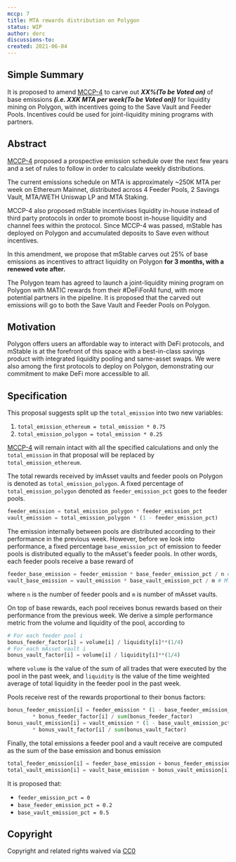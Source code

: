 ```yaml
---
mccp: 7
title: MTA rewards distribution on Polygon
status: WIP
author: derc
discussions-to: 
created: 2021-06-04
---
```



## Simple Summary

It is proposed to amend [MCCP-4](../MCCPs/mccp-4) to carve out ***XX%(To be Voted on)*** of base emissions ***(i.e. XXK MTA per week(To be Voted on))*** for liquidity mining on Polygon, with incentives going to the Save Vault and Feeder Pools. Incentives could be used for joint-liquidity mining programs with partners.


## Abstract

[MCCP-4](../MCCPs/mccp-4) proposed a prospective emission schedule over the next few years and a set of rules to follow in order to calculate weekly distributions.

The current emissions schedule on MTA is approximately ~250K MTA per week on Ethereum Mainnet, distributed across 4 Feeder Pools, 2 Savings Vault, MTA/WETH Uniswap LP and MTA Staking. 

MCCP-4 also proposed mStable incentivises liquidity in-house instead of third party protocols in order to promote boost in-house liquidity and channel fees within the protocol. Since MCCP-4 was passed, mStable has deployed on Polygon and accumulated deposits to Save even without incentives. 

In this amendment, we propose that mStable carves out 25% of base emissions as incentives to attract liquidity on Polygon **for 3 months, with a renewed vote after.**

The Polygon team has agreed to launch a joint-liquidity mining program on Polygon with MATIC rewards from their #DeFiForAll fund, with more potential partners in the pipeline. It is proposed that the carved out emissions will go to both the Save Vault and Feeder Pools on Polygon.


## Motivation

Polygon offers users an affordable way to interact with DeFi protocols, and mStable is at the forefront of this space with a best-in-class savings product with integrated liquidity pooling and same-asset swaps. We were also among the first protocols to deploy on Polygon, demonstrating our commitment to make DeFi more accessible to all.


## Specification

This proposal suggests split up the `total_emission` into two new variables:

1. `total_emission_ethereum = total_emission * 0.75` 
2. `total_emission_polygon = total_emission * 0.25` 

[MCCP-4](../MCCPs/mccp-4) will remain intact with all the specified calculations and only the `total_emission` in that proposal will be replaced by `total_emission_ethereum`.

The total rewards received by imAsset vaults and feeder pools on Polygon is denoted as `total_emission_polygon`. A fixed percentage of `total_emission_polygon` denoted as `feeder_emission_pct` goes to the feeder pools.

```python
feeder_emission = total_emission_polygon * feeder_emission_pct
vault_emission = total_emission_polygon * (1 - feeder_emission_pct)
```

The emission internally between pools are distributed according to their performance in the previous week. However, before we look into performance, a fixed percentage `base_emission_pct` of emission to feeder pools is distributed equally to the mAsset's feeder pools. In other words, each feeder pools receive a base reward of

```python
feeder_base_emission = feeder_emission * base_feeder_emission_pct / n # MTA
vault_base_emission = vault_emission * base_vault_emission_pct / m # MTA
```

where `n` is the number of feeder pools and `m` is number of mAsset vaults.

On top of base rewards, each pool receives bonus rewards based on their performance from the previous week. We derive a simple performance metric from the volume and liquidity of the pool, according to

```python
# For each feeder pool i
bonus_feeder_factor[i] = volume[i] / liquidity[i]**(1/4)
# For each mAsset vault i
bonus_vault_factor[i] = volume[i] / liquidity[i]**(1/4)
```

where `volume` is the value of the sum of all trades that were executed by the pool in the past week, and `liquidity` is the value of the time weighted average of total liquidity in the feeder pool in the past week.

Pools receive rest of the rewards proportional to their bonus factors:

```python
bonus_feeder_emission[i] = feeder_emission * (1 - base_feeder_emission_pct) \
        * bonus_feeder_factor[i] / sum(bonus_feeder_factor)
bonus_vault_emission[i] = vault_emission * (1 - base_vault_emission_pct) \
        * bonus_vault_factor[i] / sum(bonus_vault_factor)
```

Finally, the total emissions a feeder pool and a vault receive are computed as the sum of the base emission and bonus emission

```python
total_feeder_emission[i] = feeder_base_emission + bonus_feeder_emission[i]
total_vault_emission[i] = vault_base_emission + bonus_vault_emission[i]
```

It is proposed that:

- `feeder_emission_pct = 0`
- `base_feeder_emission_pct = 0.2`
- `base_vault_emission_pct = 0.5`


## Copyright

Copyright and related rights waived via [CC0](https://creativecommons.org/publicdomain/zero/1.0/)
